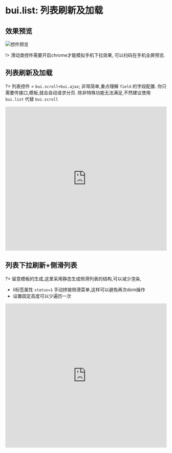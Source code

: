 # bui.list: 列表刷新及加载

## 效果预览
![控件预览](http://www.easybui.com/static/images/controls/bui-list_low.gif)

!> 滑动类控件需要开启chrome才能模拟手机下拉效果, 可以扫码在手机全屏预览.

## 列表刷新及加载

?> 列表控件 = `bui.scroll+bui.ajax`; 非常简单,重点理解 `field` 的字段配置. 你只需要传接口,模板,就会自动请求分页. 除非特殊功能无法满足,不然建议使用 `bui.list` 代替 `bui.scroll`

<iframe width="100%" height="450" src="https://jshare.com.cn/easybui/NtNLXs/share/js,html,css,result" allowfullscreen="allowfullscreen" frameborder="0"></iframe>

## 列表下拉刷新+侧滑列表

?> 留意模板的生成,这里采用静态生成侧滑列表的结构,可以减少渲染, 
- li标签属性 `status=1` 手动拼接侧滑菜单,这样可以避免再次dom操作
- 设置固定高度可以少遍历一次

<iframe width="100%" height="450" src="https://jshare.com.cn/easybui/NtNLXs/1/share/js,html,css,result" allowfullscreen="allowfullscreen" frameborder="0"></iframe>